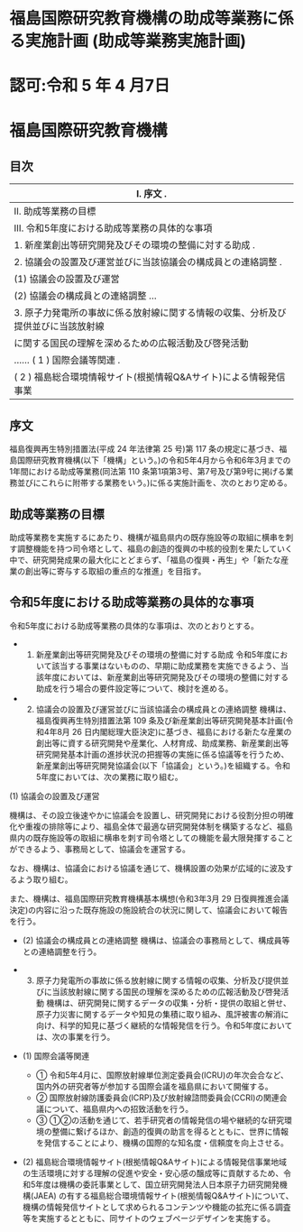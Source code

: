 # 福島国際研究教育機構の助成等業務に係る実施計画 (助成等業務実施計画)

# 認可:令和 5 年 4 月7日

# 福島国際研究教育機構

## 目次

| I. 序文 . |
| --- |
| II. 助成等業務の目標 |
| III. 令和5年度における助成等業務の具体的な事項 |
| 1. 新産業創出等研究開発及びその環境の整備に対する助成 . |
| 2. 協議会の設置及び運営並びに当該協議会の構成員との連絡調整 . |
| (1) 協議会の設置及び運営 |
| (2) 協議会の構成員との連絡調整 … |
| 3. 原子力発電所の事故に係る放射線に関する情報の収集、分析及び提供並びに当該放射線 |
| に関する国民の理解を深めるための広報活動及び啓発活動 |
| …… ( 1 ) 国際会議等関連 . |
| ( 2 ) 福島総合環境情報サイト(根拠情報Q&Aサイト)による情報発信事業 |

## 序文

福島復興再生特別措置法(平成 24 年法律第 25 号)第 117 条の規定に基づき、福島国際研究教育機構(以下「機構」という。)の令和5年4月から令和6年3月までの1年間における助成等業務(同法第 110 条第1項第3号、第7号及び第9号に掲げる業務並びにこれらに附帯する業務をいう。)に係る実施計画を、次のとおり定める。

## 助成等業務の目標

助成等業務を実施するにあたり、機構が福島県内の既存施設等の取組に横串を刺す調整機能を持つ司令塔として、福島の創造的復興の中核的役割を果たしていく中で、研究開発成果の最大化にとどまらず、「福島の復興・再生」や「新たな産業の創出等に寄与する取組の重点的な推進」を目指す。

## 令和5年度における助成等業務の具体的な事項

令和5年度における助成等業務の具体的な事項は、次のとおりとする。

- 1. 新産業創出等研究開発及びその環境の整備に対する助成
令和5年度において該当する事業はないものの、早期に助成業務を実施できるよう、当該年度においては、新産業創出等研究開発及びその環境の整備に対する助成を行う場合の要件設定等について、検討を進める。

- 2. 協議会の設置及び運営並びに当該協議会の構成員との連絡調整
 機構は、福島復興再生特別措置法第 109 条及び新産業創出等研究開発基本計画(令和4年8月 26 日内閣総理大臣決定)に基づき、福島における新たな産業の創出等に資する研究開発や産業化、人材育成、助成業務、新産業創出等研究開発基本計画の進捗状況の把握等の実施に係る協議等を行うため、新産業創出等研究開発協議会(以下「協議会」という。)を組織する。令和5年度においては、次の業務に取り組む。

(1) 協議会の設置及び運営

 機構は、その設立後速やかに協議会を設置し、研究開発における役割分担の明確化や重複の排除等により、福島全体で最適な研究開発体制を構築するなど、福島県内の既存施設等の取組に横串を刺す司令塔としての機能を最大限発揮することができるよう、事務局として、協議会を運営する。

 なお、機構は、協議会における協議を通じて、機構設置の効果が広域的に波及するよう取り組む。

 また、機構は、福島国際研究教育機構基本構想(令和3年3月 29 日復興推進会議決定)の内容に沿った既存施設の施設統合の状況に関して、協議会において報告を行う。

- (2) 協議会の構成員との連絡調整
機構は、協議会の事務局として、構成員等との連絡調整を行う。

- 3. 原子力発電所の事故に係る放射線に関する情報の収集、分析及び提供並びに当該放射線に関する国民の理解を深めるための広報活動及び啓発活動
機構は、研究開発に関するデータの収集・分析・提供の取組と併せ、原子力災害に関するデータや知見の集積に取り組み、風評被害の解消に向け、科学的知見に基づく継続的な情報発信を行う。令和5年度においては、次の事業を行う。

- (1) 国際会議等関連
	- ➀ 令和5年4月に、国際放射線単位測定委員会(ICRU)の年次会合など、国内外の研究者等が参加する国際会議を福島県において開催する。
	- ➁ 国際放射線防護委員会(ICRP)及び放射線諮問委員会(CCRI)の関連会議について、福島県内への招致活動を行う。
	- ③ ➀➁の活動を通じて、若手研究者の情報発信の場や継続的な研究環境の整備に繋げるほか、創造的復興の助言を得るとともに、世界に情報を発信することにより、機構の国際的な知名度・信頼度を向上させる。
- (2) 福島総合環境情報サイト(根拠情報Q&Aサイト)による情報発信事業地域の生活環境に対する理解の促進や安全・安心感の醸成等に貢献するため、令和5年度は機構の委託事業として、国立研究開発法人日本原子力研究開発機構(JAEA) の有する福島総合環境情報サイト(根拠情報Q&Aサイト)について、機構の情報発信サイトとして求められるコンテンツや機能の拡充に係る調査等を実施するとともに、同サイトのウェブページデザインを実施する。


